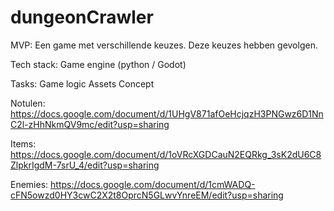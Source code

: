 # dungeonCrawler
MVP:
Een game met verschillende keuzes. Deze keuzes hebben gevolgen.

Tech stack:
Game engine (python / Godot)

Tasks:
Game logic
Assets
Concept

Notulen:
https://docs.google.com/document/d/1UHgV871afOeHcjqzH3PNGwz6D1NnC2l-zHhNkmQV9mc/edit?usp=sharing

Items: 
https://docs.google.com/document/d/1oVRcXGDCauN2EQRkg_3sK2dU6C8ZlpkrIgdM-7srU_4/edit?usp=sharing

Enemies:
https://docs.google.com/document/d/1cmWADQ-cFN5owzd0HY3cwC2X2t8OprcN5GLwvYnreEM/edit?usp=sharing
